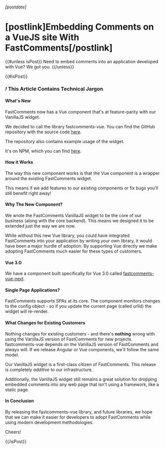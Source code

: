 ###### [postdate]
# [postlink]Embedding Comments on a VueJS site With FastComments[/postlink]

{{#unless isPost}}
Need to embed comments into an application developed with Vue? We got you.
{{/unless}}

{{#isPost}}

### <i class="circle">!</i> This Article Contains Technical Jargon

#### What's New

FastComments now has a Vue component that's at feature-parity with our VanillaJS widget.

We decided to call the library fastcomments-vue. You can find the GitHub repository with the source code <a href="https://github.com/FastComments/fastcomments-vue" target="_blank">here</a>.

The repository also contains example usage of the widget.

It's on NPM, which you can find <a href="https://www.npmjs.com/package/fastcomments-vue" target="_blank">here</a>.

#### How it Works

The way this new component works is that the Vue component is a wrapper around the existing FastComments widget.
 
This means if we add features to our existing components or fix bugs you'll still benefit right away!

#### Why The New Component?

We wrote the FastComments VanillaJS widget to be the core of our business (along with the core backend). This means we designed it to be extended just the way we are now.

While without this new Vue library, you could have integrated FastComments into your application by writing your own library, it would have been a major hurdle of adoption. By supporting
Vue directly we make adopting FastComments much easier for these types of customers.

#### Vue 3.0

We have a component built specifically for Vue 3.0 called <a href="https://github.com/fastcomments/fastcomments-vue-next" target="_blank">fastcomments-vue-next</a>.

#### Single Page Applications?

FastComments supports SPAs at its core. The component monitors changes to the config object - so if you update the current page (called urlId) the widget
will re-render.

#### What Changes for Existing Customers 

Nothing changes for existing customers - and there's **nothing** wrong with using the VanillaJS version of FastComments for new projects. fastcomments-vue depends on the VanillaJS
version of FastComments and always will. If we release Angular or Vue components, we'll follow the same model.

Our VanillaJS widget is a first-class citizen of FastComments. This release is completely *additive* to our infrastructure.

Additionally, the VanillaJS widget still remains a great solution for dropping embedded comments into any web page that isn't using a framework, like a static page.

#### In Conclusion

By releasing the fastcomments-vue library, and future libraries, we hope that we can make it easier for developers to adopt FastComments while using modern development
methodologies. 

Cheers!

{{/isPost}}
